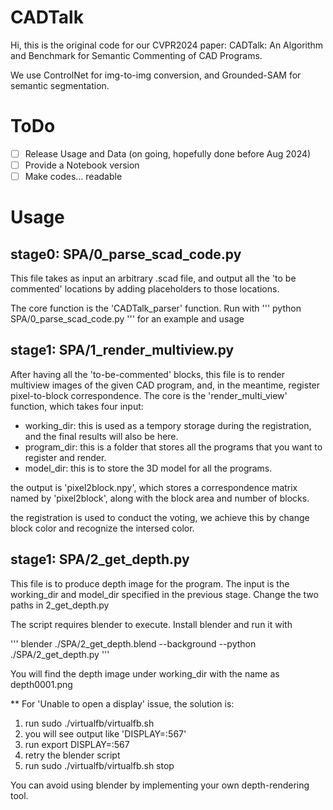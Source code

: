 # CADTalk

Hi, this is the original code for our CVPR2024 paper: CADTalk: An Algorithm and Benchmark for Semantic Commenting of CAD Programs.

We use ControlNet for img-to-img conversion, and Grounded-SAM for semantic segmentation.

# ToDo

- [ ] Release Usage and Data (on going, hopefully done before Aug 2024)
- [ ] Provide a Notebook version
- [ ] Make codes... readable

# Usage

## stage0: SPA/0_parse_scad_code.py

This file takes as input an arbitrary .scad file, and output all the 'to be commented' locations by adding placeholders to those locations.

The core function is the 'CADTalk_parser' function. Run with 
'''
python SPA/0_parse_scad_code.py
'''
for an example and usage

## stage1: SPA/1_render_multiview.py

After having all the 'to-be-commented' blocks, this file is to render multiview images of the given CAD program, and, in the meantime, register pixel-to-block correspondence. The core is the 'render_multi_view' function, which takes four input:

- working_dir: this is used as a tempory storage during the registration, and the final results will also be here.
- program_dir: this is a folder that stores all the programs that you want to register and render.
- model_dir: this is to store the 3D model for all the programs.

the output is 'pixel2block.npy', which stores a correspondence matrix named by 'pixel2block', along with the block area and number of blocks.

the registration is used to conduct the voting, we achieve this by change block color and recognize the intersed color.

## stage1: SPA/2_get_depth.py

This file is to produce depth image for the program. The input is the working_dir and model_dir specified in the previous stage. Change the two paths in 2_get_depth.py

The script requires blender to execute. Install blender and run it with

'''
blender ./SPA/2_get_depth.blend --background --python ./SPA/2_get_depth.py 
'''

You will find the depth image under working_dir with the name as depth0001.png

** For 'Unable to open a display' issue, the solution is:
1. run sudo ./virtualfb/virtualfb.sh
2. you will see output like 'DISPLAY=:567'
3. run export DISPLAY=:567
4. retry the blender script
5. run sudo ./virtualfb/virtualfb.sh stop

You can avoid using blender by implementing your own depth-rendering tool.


